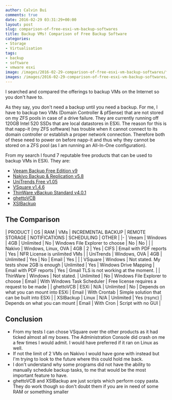 ```yaml
---
author: Calvin Bui
comments: true
date: 2016-02-29 03:31:29+00:00
layout: post
slug: comparison-of-free-esxi-vm-backup-softwares
title: Backup VMs! Comparison of Free Backup Software
categories:
- Storage
- Virtualisation
tags:
- backup
- software
- vmware esxi
image: /images/2016-02-29-comparison-of-free-esxi-vm-backup-softwares/featured-image.jpg 
images: /images/2016-02-29-comparison-of-free-esxi-vm-backup-softwares/
---
```


I searched and compared the offerings to backup VMs on the Internet so you don't have to.

<!-- more -->

As they say, you don't need a backup until you need a backup. For me, I have to backup two VMs (Domain Controller & pfSense) that are not stored on my ZFS pools in case of a drive failure. They are currently running off 120GB Intel 520 SSDs that are local datastores in ESXi. The reason for this is that napp-it (my ZFS software) has trouble when it cannot connect to its domain controller or establish a proper network connection. Therefore both of these need to power on before napp-it and thus why they cannot be stored on a ZFS pool (as I am running an All-In-One configuration).

From my search I found 7 reputable free products that can be used to backup VMs in ESXi. They are:

* [Veeam Backup Free Edition v9](https://www.veeam.com/virtual-machine-backup-solution-free.html)
* [Nakivo Backup & Replication v5.8](http://www.nakivo.com/en/NAKIVO-Backup-and-Replication-Free-Edition.html)
* [UniTrends Free v1.05](http://www.unitrends.com/)
* [VSquare v1.4.6](http://www.vsquarebackup.com/)
* [ThinWare vBackup Standard v4.0.1](http://www.thinware.net/Default.aspx)
* [ghettoVCB](https://github.com/lamw/ghettoVCB)
* [XSIBackup](http://sourceforge.net/projects/xsibackup/)

## The Comparison

| PRODUCT | OS | RAM | VMs | INCREMENTAL BACKUP | REMOTE STORAGE | NOTIFICATIONS | SCHEDULING | OTHER |
|-
| Veeam | Windows | 4GB | Unlimited | No | Windows File Explorer to choose | No | No |  |
| Nakivo | Windows, Linux, OVA | 4GB | 2 | Yes | CIFS | Email with PDF reports | Yes | NFR License is unlimited VMs |
| UniTrends | Windows, OVA | 4GB | Unlimited | Yes | No | Email | Yes |  |
| VSquare | Windows | Not stated. My tests show 2GB is enough | Unlimited | Yes | Windows Drive Mapping | Email with PDF reports | Yes | Gmail TLS is not working at the moment. |
| ThinWare | Windows | Not stated. | Unlimited | No | Windows File Explorer to choose | Email | With Windows Task Scheduler | Free license requires a request to be made |
| ghettoVCB | ESXi | N/A | Unlimited | No | Depends on what you can mount into ESXi | Email | With Crontab | Simple solution that can be built into ESXi |
| XSIBackup | Linux | N/A | Unlimited | Yes (rsync) | Depends on what you can mount | Email | With Cron | Script with no GUI |

## Conclusion

* From my tests I can chose VSquare over the other products as it had ticked almost all my boxes. The Administration Console did crash on me a few times I would admit. I would have preferred if it ran on Linux as well. 	
* If not the limit of 2 VMs on Nakivo I would have gone with instead but I'm trying to look to the future where this could hold me back. 	
* I don't understand why some programs did not have the ability to manually schedule backup tasks, to me that would be the most important feature to have. 	
* ghettoVCB and XSIBackup are just scripts which perform copy pasta. They do work though so don't doubt them if you are in need of some RAM or something smaller
